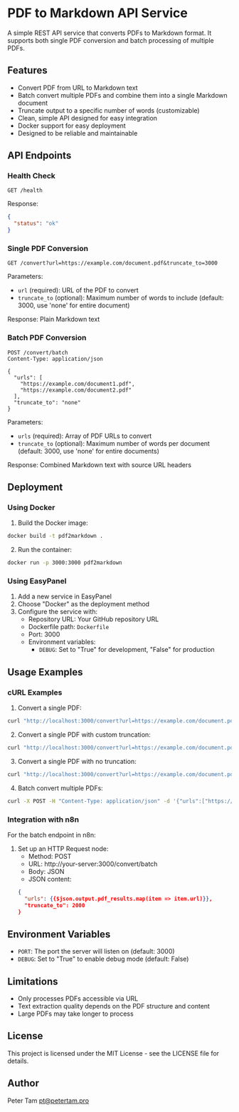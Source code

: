 # PDF to Markdown API Service

A simple REST API service that converts PDFs to Markdown format. It supports both single PDF conversion and batch processing of multiple PDFs.

## Features

- Convert PDF from URL to Markdown text
- Batch convert multiple PDFs and combine them into a single Markdown document
- Truncate output to a specific number of words (customizable)
- Clean, simple API designed for easy integration
- Docker support for easy deployment
- Designed to be reliable and maintainable

## API Endpoints

### Health Check
```
GET /health
```
Response:
```json
{
  "status": "ok"
}
```

### Single PDF Conversion
```
GET /convert?url=https://example.com/document.pdf&truncate_to=3000
```
Parameters:
- `url` (required): URL of the PDF to convert
- `truncate_to` (optional): Maximum number of words to include (default: 3000, use 'none' for entire document)

Response: Plain Markdown text

### Batch PDF Conversion
```
POST /convert/batch
Content-Type: application/json

{
  "urls": [
    "https://example.com/document1.pdf",
    "https://example.com/document2.pdf"
  ],
  "truncate_to": "none"
}
```
Parameters:
- `urls` (required): Array of PDF URLs to convert
- `truncate_to` (optional): Maximum number of words per document (default: 3000, use 'none' for entire documents)

Response: Combined Markdown text with source URL headers

## Deployment

### Using Docker

1. Build the Docker image:
```bash
docker build -t pdf2markdown .
```

2. Run the container:
```bash
docker run -p 3000:3000 pdf2markdown
```

### Using EasyPanel

1. Add a new service in EasyPanel
2. Choose "Docker" as the deployment method
3. Configure the service with:
   - Repository URL: Your GitHub repository URL
   - Dockerfile path: `Dockerfile`
   - Port: 3000
   - Environment variables:
     - `DEBUG`: Set to "True" for development, "False" for production

## Usage Examples

### cURL Examples

1. Convert a single PDF:
```bash
curl "http://localhost:3000/convert?url=https://example.com/document.pdf"
```

2. Convert a single PDF with custom truncation:
```bash
curl "http://localhost:3000/convert?url=https://example.com/document.pdf&truncate_to=500"
```

3. Convert a single PDF with no truncation:
```bash
curl "http://localhost:3000/convert?url=https://example.com/document.pdf&truncate_to=none"
```

4. Batch convert multiple PDFs:
```bash
curl -X POST -H "Content-Type: application/json" -d '{"urls":["https://example.com/document1.pdf","https://example.com/document2.pdf"],"truncate_to":1000}' http://localhost:3000/convert/batch
```

### Integration with n8n

For the batch endpoint in n8n:

1. Set up an HTTP Request node:
   - Method: POST
   - URL: http://your-server:3000/convert/batch
   - Body: JSON
   - JSON content:
   ```json
   {
     "urls": {{$json.output.pdf_results.map(item => item.url)}},
     "truncate_to": 2000
   }
   ```

## Environment Variables

- `PORT`: The port the server will listen on (default: 3000)
- `DEBUG`: Set to "True" to enable debug mode (default: False)

## Limitations

- Only processes PDFs accessible via URL
- Text extraction quality depends on the PDF structure and content
- Large PDFs may take longer to process

## License

This project is licensed under the MIT License - see the LICENSE file for details.

## Author

Peter Tam <pt@petertam.pro>
